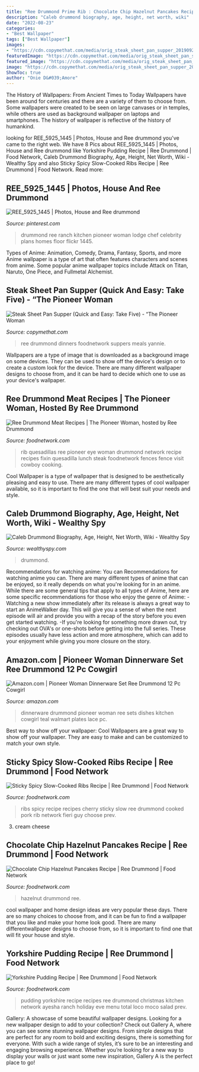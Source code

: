 ```yaml
---
title: "Ree Drummond Prime Rib : Chocolate Chip Hazelnut Pancakes Recipe"
description: "Caleb drummond biography, age, height, net worth, wiki"
date: "2022-08-23"
categories:
- "Best Wallpaper"
tags: ["Best Wallpaper"]
images:
- "https://cdn.copymethat.com/media/orig_steak_sheet_pan_supper_20190922153324798824ip8ew.jpg"
featuredImage: "https://cdn.copymethat.com/media/orig_steak_sheet_pan_supper_20190922153324798824ip8ew.jpg"
featured_image: "https://cdn.copymethat.com/media/orig_steak_sheet_pan_supper_20190922153324798824ip8ew.jpg"
image: "https://cdn.copymethat.com/media/orig_steak_sheet_pan_supper_20190922153324798824ip8ew.jpg"
ShowToc: true
author: "Onie D&#039;Amore"
---
```



The History of Wallpapers: From Ancient Times to Today
Wallpapers have been around for centuries and there are a variety of them to choose from. Some wallpapers were created to be seen on large canvases or in temples, while others are used as background wallpaper on laptops and smartphones. The history of wallpaper is reflective of the history of humankind.

	

		
looking for REE_5925_1445 | Photos, House and Ree drummond you've came to the right web. We have 8 Pics about REE_5925_1445 | Photos, House and Ree drummond like Yorkshire Pudding Recipe | Ree Drummond | Food Network, Caleb Drummond Biography, Age, Height, Net Worth, Wiki - Wealthy Spy and also Sticky Spicy Slow-Cooked Ribs Recipe | Ree Drummond | Food Network. Read more:
		
    
## REE_5925_1445 | Photos, House And Ree Drummond

<img loading=lazy src="https://s-media-cache-ak0.pinimg.com/736x/3a/1b/05/3a1b0506e62f7cb797368e95fa83ad84--celebrity-chef-chef-kitchen.jpg" onerror="this.onerror=null;this.src='https://tse1.mm.bing.net/th?id=OIP.XmYVn4yU9aIMC8JmlFj1GgHaE7&amp;pid=15.1';" alt="REE_5925_1445 | Photos, House and Ree drummond">

_Source: pinterest.com_

>drummond ree ranch kitchen pioneer woman lodge chef celebrity plans homes floor flickr 1445. 

	

Types of Anime: Animation, Comedy, Drama, Fantasy, Sports, and more
Anime wallpaper is a type of art that often features characters and scenes from anime. Some popular anime wallpaper topics include Attack on Titan, Naruto, One Piece, and Fullmetal Alchemist.

    
## Steak Sheet Pan Supper (Quick And Easy: Take Five) - “The Pioneer Woman

<img loading=lazy src="https://cdn.copymethat.com/media/orig_steak_sheet_pan_supper_20190922153324798824ip8ew.jpg" onerror="this.onerror=null;this.src='https://tse2.mm.bing.net/th?id=OIP.8tyiSnsDcmuy0_hRSwNUmAHaFj&amp;pid=15.1';" alt="Steak Sheet Pan Supper (Quick and Easy: Take Five) - “The Pioneer Woman">

_Source: copymethat.com_

>ree drummond dinners foodnetwork suppers meals yannie. 

	

Wallpapers are a type of image that is downloaded as a background image on some devices. They can be used to show off the device's design or to create a custom look for the device. There are many different wallpaper designs to choose from, and it can be hard to decide which one to use as your device's wallpaper.

    
## Ree Drummond Meat Recipes | The Pioneer Woman, Hosted By Ree Drummond

<img loading=lazy src="http://food.fnr.sndimg.com/content/dam/images/food/fullset/2016/5/26/1/WU1310H_Rib-Eye-Quesadilla_s4x3.jpg.rend.hgtvcom.966.725.suffix/1464971037580.jpeg" onerror="this.onerror=null;this.src='https://tse3.mm.bing.net/th?id=OIP.hD0b915yDPsJ36evOMyjHAHaFj&amp;pid=15.1';" alt="Ree Drummond Meat Recipes | The Pioneer Woman, hosted by Ree Drummond">

_Source: foodnetwork.com_

>rib quesadillas ree pioneer eye woman drummond network recipe recipes fixin quesadilla lunch steak foodnetwork fences fence visit cowboy cooking. 

	

Cool Wallpaper is a type of wallpaper that is designed to be aesthetically pleasing and easy to use. There are many different types of cool wallpaper available, so it is important to find the one that will best suit your needs and style.

    
## Caleb Drummond Biography, Age, Height, Net Worth, Wiki - Wealthy Spy

<img loading=lazy src="https://wealthyspy.com/wp-content/uploads/2021/03/Caleb-Drummond-1.jpg" onerror="this.onerror=null;this.src='https://tse2.mm.bing.net/th?id=OIP.N3HjU4XVuR9aTJbOfZ9fOgHaFj&amp;pid=15.1';" alt="Caleb Drummond Biography, Age, Height, Net Worth, Wiki - Wealthy Spy">

_Source: wealthyspy.com_

>drummond. 

	

Recommendations for watching anime: You can
Recommendations for watching anime you can. There are many different types of anime that can be enjoyed, so it really depends on what you're looking for in an anime. While there are some general tips that apply to all types of Anime, here are some specific recommendations for those who enjoy the genre of Anime: 
-Watching a new show immediately after its release is always a great way to start an AnimeWalker day. This will give you a sense of when the next episode will air and provide you with a recap of the story before you even get started watching. 
-If you're looking for something more drawn out, try checking out OVA's or one-shots before getting into the full series. These episodes usually have less action and more atmosphere, which can add to your enjoyment while giving you more closure on the story.

    
## Amazon.com | Pioneer Woman Dinnerware Set Ree Drummond 12 Pc Cowgirl

<img loading=lazy src="http://ecx.images-amazon.com/images/I/51HMvCwb-qL._SY300_QL70_.jpg" onerror="this.onerror=null;this.src='https://tse2.mm.bing.net/th?id=OIP.NtmcJKJrWzlSbTcbOLjvkgAAAA&amp;pid=15.1';" alt="Amazon.com | Pioneer Woman Dinnerware Set Ree Drummond 12 Pc Cowgirl">

_Source: amazon.com_

>dinnerware drummond pioneer woman ree sets dishes kitchen cowgirl teal walmart plates lace pc. 

	

Best way to show off your wallpaper:
Cool Wallpapers are a great way to show off your wallpaper. They are easy to make and can be customized to match your own style.

    
## Sticky Spicy Slow-Cooked Ribs Recipe | Ree Drummond | Food Network

<img loading=lazy src="https://food.fnr.sndimg.com/content/dam/images/food/fullset/2007/7/17/0/GI0305_Spicy_Cherry_Ribs.jpg.rend.hgtvcom.406.305.suffix/1371585535915.jpeg" onerror="this.onerror=null;this.src='https://tse3.mm.bing.net/th?id=OIP.FWRJDguIl5GibbHvNtj8dgAAAA&amp;pid=15.1';" alt="Sticky Spicy Slow-Cooked Ribs Recipe | Ree Drummond | Food Network">

_Source: foodnetwork.com_

>ribs spicy recipe recipes cherry sticky slow ree drummond cooked pork rib network fieri guy choose prev. 

	

3. cream cheese 

    
## Chocolate Chip Hazelnut Pancakes Recipe | Ree Drummond | Food Network

<img loading=lazy src="https://food.fnr.sndimg.com/content/dam/images/food/fullset/2017/5/30/0/WU1606H_Chocolate-Chip-Hazelnut-Pancakes_s4x3.jpg.rend.hgtvcom.756.567.suffix/1496158481744.jpeg" onerror="this.onerror=null;this.src='https://tse4.mm.bing.net/th?id=OIP.IxDX4jMw_2aI9QthjtZNAQHaFj&amp;pid=15.1';" alt="Chocolate Chip Hazelnut Pancakes Recipe | Ree Drummond | Food Network">

_Source: foodnetwork.com_

>hazelnut drummond ree. 

	

cool wallpaper and home design ideas are very popular these days. There are so many choices to choose from, and it can be fun to find a wallpaper that you like and make your home look good. There are many differentwallpaper designs to choose from, so it is important to find one that will fit your house and style.

    
## Yorkshire Pudding Recipe | Ree Drummond | Food Network

<img loading=lazy src="http://food.fnr.sndimg.com/content/dam/images/food/fullset/2014/11/10/3/FNM_120114-Yorkshire-Pudding-Recipe_s4x3.jpg.rend.hgtvcom.616.462.suffix/1415894499579.jpeg" onerror="this.onerror=null;this.src='https://tse3.mm.bing.net/th?id=OIP.zhK484DoUbqYI3bz3im_OgHaFj&amp;pid=15.1';" alt="Yorkshire Pudding Recipe | Ree Drummond | Food Network">

_Source: foodnetwork.com_

>pudding yorkshire recipe recipes ree drummond christmas kitchen network ayesha ranch holiday eve menu total loco moco salad prev. 

	

Gallery: A showcase of some beautiful wallpaper designs.
Looking for a new wallpaper design to add to your collection? Check out Gallery A, where you can see some stunning wallpaper designs. From simple designs that are perfect for any room to bold and exciting designs, there is something for everyone. With such a wide range of styles, it’s sure to be an interesting and engaging browsing experience. Whether you’re looking for a new way to display your walls or just want some new inspiration, Gallery A is the perfect place to go!





	
	
